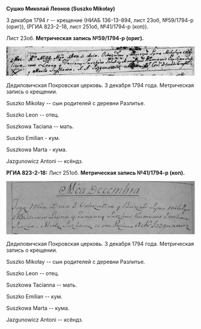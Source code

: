 **Сушко Миколай Леонов (Suszko Mikołay)**

3 декабря 1794 г -- крещение (НИАБ 136-13-894, лист 23об, №59/1794-р
(ориг)), (РГИА 823-2-18, лист 251об, №41/1794-р (коп)).

Лист 23об. **Метрическая запись №59/1794-р (ориг).**

![](./media/d3d700145d3193002c5f821099649eb2f32602df.png)

Дедиловичская Покровская церковь. 3 декабря 1794 года. Метрическая
запись о крещении.

Suszko Mikołay -- сын родителей с деревни Разлитье.

Suszko Leon -- отец.

Suszkowa Taciana -- мать.

Suszko Emilian - кум.

Suszkowa Marta - кума.

Jazgunowicz Antoni -- ксёндз.

**РГИА 823-2-18:** Лист 251об. **Метрическая запись №41/1794-р (коп).**

![](./media/92360abe92a10b752d251905d0f7296989d59484.png)

Дедиловичская Покровская церковь. 3 декабря 1794 года. Метрическая
запись о крещении.

Suszko Mikołay -- сын родителей с деревни Разлитье.

Suszko Leon -- отец.

Suszkowa Tacianna -- мать.

Suszko Emilian -- кум.

Suszkowa Marta -- кума.

Jazgunowicz Antoni -- ксёндз.
